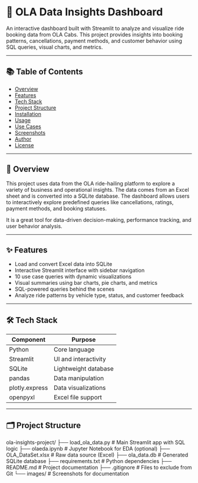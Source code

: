 # 🚕 OLA Data Insights Dashboard

An interactive dashboard built with Streamlit to analyze and visualize ride booking data from OLA Cabs. This project provides insights into booking patterns, cancellations, payment methods, and customer behavior using SQL queries, visual charts, and metrics.

---

## 📚 Table of Contents

- [Overview](#-overview)
- [Features](#-features)
- [Tech Stack](#-tech-stack)
- [Project Structure](#-project-structure)
- [Installation](#-installation)
- [Usage](#-usage)
- [Use Cases](#-use-cases-included)
- [Screenshots](#-screenshots)
- [Author](#-author)
- [License](#-license)

---

## 📝 Overview

This project uses data from the OLA ride-hailing platform to explore a variety of business and operational insights. The data comes from an Excel sheet and is converted into a SQLite database. The dashboard allows users to interactively explore predefined queries like cancellations, ratings, payment methods, and booking statuses.

It is a great tool for data-driven decision-making, performance tracking, and user behavior analysis.

---

## ✨ Features

- Load and convert Excel data into SQLite
- Interactive Streamlit interface with sidebar navigation
- 10 use case queries with dynamic visualizations
- Visual summaries using bar charts, pie charts, and metrics
- SQL-powered queries behind the scenes
- Analyze ride patterns by vehicle type, status, and customer feedback

---

## 🛠 Tech Stack

| Component     | Purpose                              |
|---------------|--------------------------------------|
| Python        | Core language                        |
| Streamlit     | UI and interactivity                 |
| SQLite        | Lightweight database                 |
| pandas        | Data manipulation                    |
| plotly.express| Data visualizations                  |
| openpyxl      | Excel file support                   |

---

## 🗂 Project Structure

ola-insights-project/
├── load_ola_data.py # Main Streamlit app with SQL logic
├── olaeda.ipynb # Jupyter Notebook for EDA (optional)
├── OLA_DataSet.xlsx # Raw data source (Excel)
├── ola_data.db # Generated SQLite database
├── requirements.txt # Python dependencies
├── README.md # Project documentation
├── .gitignore # Files to exclude from Git
└── images/ # Screenshots for documentation
